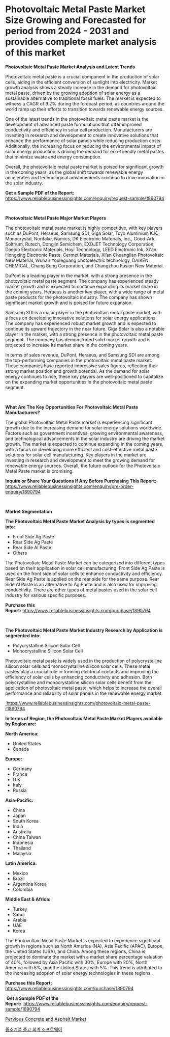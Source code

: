 <p><h1>Photovoltaic Metal Paste Market Size Growing and Forecasted for period from 2024 - 2031 and provides complete market analysis of this market</h1></p><p><strong>Photovoltaic Metal Paste Market Analysis and Latest Trends</strong></p>
<p><p>Photovoltaic metal paste is a crucial component in the production of solar cells, aiding in the efficient conversion of sunlight into electricity. Market growth analysis shows a steady increase in the demand for photovoltaic metal paste, driven by the growing adoption of solar energy as a sustainable alternative to traditional fossil fuels. The market is expected to witness a CAGR of 9.2% during the forecast period, as countries around the world ramp up their efforts to transition towards renewable energy sources.</p><p>One of the latest trends in the photovoltaic metal paste market is the development of advanced paste formulations that offer improved conductivity and efficiency in solar cell production. Manufacturers are investing in research and development to create innovative solutions that enhance the performance of solar panels while reducing production costs. Additionally, the increasing focus on reducing the environmental impact of solar energy production is driving the demand for eco-friendly metal pastes that minimize waste and energy consumption.</p><p>Overall, the photovoltaic metal paste market is poised for significant growth in the coming years, as the global shift towards renewable energy accelerates and technological advancements continue to drive innovation in the solar industry.</p></p>
<p><strong>Get a Sample PDF of the Report:&nbsp;</strong> <a href="https://www.reliablebusinessinsights.com/enquiry/request-sample/1890794">https://www.reliablebusinessinsights.com/enquiry/request-sample/1890794</a></p>
<p>&nbsp;</p>
<p><strong>Photovoltaic Metal Paste Major Market Players</strong></p>
<p><p>The photovoltaic metal paste market is highly competitive, with key players such as DuPont, Heraeus, Samsung SDI, Giga Solar, Toyo Aluminium K.K., Monocrystal, Noritake, Namics, DK Electronic Materials, Inc., Good-Ark, Soltrium, Rutech, Dongjin Semichem, EXOJET Technology Corporation, Daejoo Electronic Materials, Hoyi Technology, LEED Electronic Ink, Xi'an Hongxing Electronic Paste, Cermet Materials, Xi’an Chuanglian Photovoltaic New Material, Wuhan Youleguang photoelectric technology, DAIKEN CHEMICAL, Chang Sung Corporation, and Changzhou Fusion New Material.</p><p>DuPont is a leading player in the market, with a strong presence in the photovoltaic metal paste segment. The company has experienced steady market growth and is expected to continue expanding its market share in the coming years. Heraeus is another key player, with a wide range of metal paste products for the photovoltaic industry. The company has shown significant market growth and is poised for future expansion.</p><p>Samsung SDI is a major player in the photovoltaic metal paste market, with a focus on developing innovative solutions for solar energy applications. The company has experienced robust market growth and is expected to continue its upward trajectory in the near future. Giga Solar is also a notable player in the market, with a strong presence in the photovoltaic metal paste segment. The company has demonstrated solid market growth and is projected to increase its market share in the coming years.</p><p>In terms of sales revenue, DuPont, Heraeus, and Samsung SDI are among the top-performing companies in the photovoltaic metal paste market. These companies have reported impressive sales figures, reflecting their strong market position and growth potential. As the demand for solar energy continues to rise, these key players are well-positioned to capitalize on the expanding market opportunities in the photovoltaic metal paste segment.</p></p>
<p>&nbsp;</p>
<p><strong>What Are The Key Opportunities For Photovoltaic Metal Paste Manufacturers?</strong></p>
<p><p>The global Photovoltaic Metal Paste market is experiencing significant growth due to the increasing demand for solar energy solutions worldwide. Factors such as government incentives, growing environmental awareness, and technological advancements in the solar industry are driving the market growth. The market is expected to continue expanding in the coming years, with a focus on developing more efficient and cost-effective metal paste solutions for solar cell manufacturing. Key players in the market are investing in research and development to meet the growing demand for renewable energy sources. Overall, the future outlook for the Photovoltaic Metal Paste market is promising.</p></p>
<p><strong>Inquire or Share Your Questions If Any Before Purchasing This Report:</strong> <a href="https://www.reliablebusinessinsights.com/enquiry/pre-order-enquiry/1890794">https://www.reliablebusinessinsights.com/enquiry/pre-order-enquiry/1890794</a></p>
<p>&nbsp;</p>
<p><strong>Market Segmentation</strong></p>
<p><strong>The Photovoltaic Metal Paste Market Analysis by types is segmented into:</strong></p>
<p><ul><li>Front Side Ag Paste</li><li>Rear Side Ag Paste</li><li>Rear Side Al Paste</li><li>Others</li></ul></p>
<p><p>The Photovoltaic Metal Paste Market can be categorized into different types based on their application in solar cell manufacturing. Front Side Ag Paste is used on the front side of solar cells to enhance conductivity and efficiency. Rear Side Ag Paste is applied on the rear side for the same purpose. Rear Side Al Paste is an alternative to Ag Paste and is also used for improving conductivity. There are other types of metal pastes used in the solar cell industry for various specific purposes.</p></p>
<p><strong>Purchase this Report:&nbsp;</strong><a href="https://www.reliablebusinessinsights.com/purchase/1890794">https://www.reliablebusinessinsights.com/purchase/1890794</a></p>
<p>&nbsp;</p>
<p><strong>The Photovoltaic Metal Paste Market Industry Research by Application is segmented into:</strong></p>
<p><ul><li>Polycrystalline Silicon Solar Cell</li><li>Monocrystalline Silicon Solar Cell</li></ul></p>
<p><p>Photovoltaic metal paste is widely used in the production of polycrystalline silicon solar cells and monocrystalline silicon solar cells. These metal pastes play a crucial role in forming electrical contacts and improving the efficiency of solar cells by enhancing conductivity and adhesion. Both polycrystalline and monocrystalline silicon solar cells benefit from the application of photovoltaic metal paste, which helps to increase the overall performance and reliability of solar panels in the renewable energy market.</p></p>
<p><a href="https://www.reliablebusinessinsights.com/photovoltaic-metal-paste-r1890794">&nbsp;https://www.reliablebusinessinsights.com/photovoltaic-metal-paste-r1890794</a></p>
<p><strong>In terms of Region, the Photovoltaic Metal Paste Market Players available by Region are:</strong></p>
<p>
    <p> <strong> North America: </strong>
        <ul>
            <li>United States</li>
            <li>Canada</li>
        </ul>
        </p> 
    <p> <strong> Europe: </strong>
        <ul>
            <li>Germany</li>
            <li>France</li>
            <li>U.K.</li>
            <li>Italy</li>
            <li>Russia</li>
        </ul>
        </p> 
    <p> <strong> Asia-Pacific: </strong>
        <ul>
            <li>China</li>
            <li>Japan</li>
            <li>South Korea</li>
            <li>India</li>
            <li>Australia</li>
            <li>China Taiwan</li>
            <li>Indonesia</li>
            <li>Thailand</li>
            <li>Malaysia</li>
        </ul>
        </p> 
    <p> <strong> Latin America: </strong>
        <ul>
            <li>Mexico</li>
            <li>Brazil</li>
            <li>Argentina Korea</li>
            <li>Colombia</li>
        </ul>
        </p> 
    <p> <strong> Middle East & Africa: </strong>
        <ul>
            <li>Turkey</li>
            <li>Saudi</li>
            <li>Arabia</li>
            <li>UAE</li>
            <li>Korea</li>
        </ul>
    </p>
    </p>
<p><p>The Photovoltaic Metal Paste Market is expected to experience significant growth in regions such as North America (NA), Asia Pacific (APAC), Europe, the United States (USA), and China. Among these regions, China is projected to dominate the market with a market share percentage valuation of 40%, followed by Asia Pacific with 30%, Europe with 20%, North America with 5%, and the United States with 5%. This trend is attributed to the increasing adoption of solar energy technologies in these regions.</p></p>
<p><strong>Purchase this Report: </strong><a href="https://www.reliablebusinessinsights.com/purchase/1890794">https://www.reliablebusinessinsights.com/purchase/1890794</a></p>
<p>&nbsp;<strong>Get a Sample PDF of the Report:&nbsp;&nbsp;</strong><a href="https://www.reliablebusinessinsights.com/enquiry/request-sample/1890794">https://www.reliablebusinessinsights.com/enquiry/request-sample/1890794</a></p>
<p><strong></strong></p>
<p><p><a href="https://github.com/niyotibauri9/Market-Research-Report-List-1/blob/main/pervious-concrete-and-asphalt-market.md">Pervious Concrete and Asphalt Market</a></p><p><a href="https://medium.com/@jackiefauhey9089475/%EA%B8%80%EB%A1%9C%EB%B2%8C-%EC%A4%91%EC%86%8C%EA%B8%B0%EC%97%85-%EB%B0%8F-%EC%86%8C%EA%B7%9C%EB%AA%A8%EA%B8%B0%EC%97%85%EC%9D%B4-%EC%82%AC%EC%9A%A9%ED%95%98%EB%8A%94-%ED%9A%8C%EA%B3%84-%EC%86%8C%ED%94%84%ED%8A%B8%EC%9B%A8%EC%96%B4-%EC%8B%9C%EC%9E%A5-%ED%98%84%ED%99%A9-2024%EB%85%84-2031%EB%85%84-%EB%B0%8F-%EC%A7%80%EC%97%AD-%EC%A0%9C%ED%92%88-%EB%B0%8F-%EC%B5%9C%EC%A2%85-%EC%82%AC%EC%9A%A9%EB%B3%84-%EC%98%88%EC%B8%A1-628cf3e3b494">중소기업 중고 회계 소프트웨어</a></p></p>